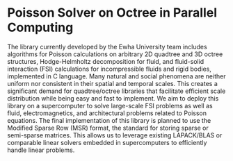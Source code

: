 # Poisson Solver on Octree in Parallel Computing
The library currently developed by the Ewha University team includes algorithms for Poisson calculations on arbitrary 2D quadtree and 3D octree structures, Hodge-Helmholtz decomposition for fluid, and fluid-solid interaction (FSI) calculations for incompressible fluids and rigid bodies, implemented in C language. Many natural and social phenomena are neither uniform nor consistent in their spatial and temporal scales. This creates a significant demand for quadtree/octree libraries that facilitate efficient scale distribution while being easy and fast to implement. We aim to deploy this library on a supercomputer to solve large-scale FSI problems as well as fluid, electromagnetics, and architectural problems related to Poisson equations. The final implementation of this library is planned to use the Modified Sparse Row (MSR) format, the standard for storing sparse or semi-sparse matrices. This allows us to leverage existing LAPACK/BLAS or comparable linear solvers embedded in supercomputers to efficiently handle linear problems.
